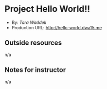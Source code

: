 # Project Hello World!!
+ By: *Tara Waddell*
+ Production URL: <http://hello-world.dwa15.me>

## Outside resources
n/a

## Notes for instructor
n/a
